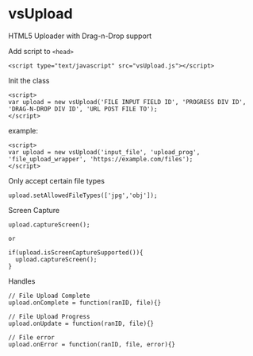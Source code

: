 # vsUpload
HTML5 Uploader with Drag-n-Drop support

Add script to `<head>`
```
<script type="text/javascript" src="vsUpload.js"></script>
```

Init the class
```
<script>
var upload = new vsUpload('FILE INPUT FIELD ID', 'PROGRESS DIV ID', 'DRAG-N-DROP DIV ID', 'URL POST FILE TO');
</script>
```
example:
```
<script>
var upload = new vsUpload('input_file', 'upload_prog', 'file_upload_wrapper', 'https://example.com/files');
</script>
```

Only accept certain file types
```
upload.setAllowedFileTypes(['jpg','obj']);
```

Screen Capture
```
upload.captureScreen();

or

if(upload.isScreenCaptureSupported()){
  upload.captureScreen();
}
```



Handles
```
// File Upload Complete
upload.onComplete = function(ranID, file){}

// File Upload Progress
upload.onUpdate = function(ranID, file){}

// File error
upload.onError = function(ranID, file, error){}
```
